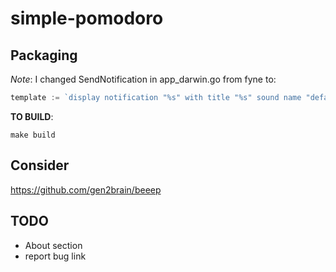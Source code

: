 # simple-pomodoro

## Packaging
_Note_: I changed SendNotification in app_darwin.go from fyne to:
```go
template := `display notification "%s" with title "%s" sound name "default"`
```

**TO BUILD**:
```shell
make build
```

## Consider
https://github.com/gen2brain/beeep

## TODO
- About section
- report bug link